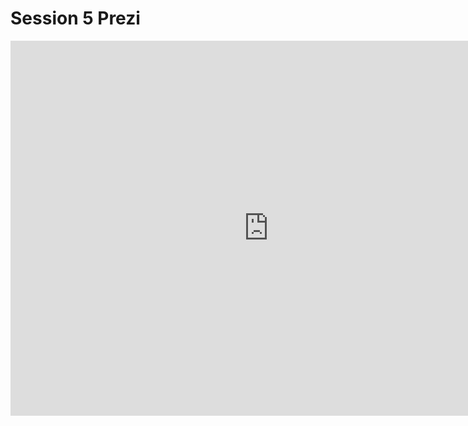 # Session 5 Prezi

<iframe id="iframe_container" frameborder="0" webkitallowfullscreen="" mozallowfullscreen="" allowfullscreen="" allow="autoplay; fullscreen" width="825" height="600" src="https://prezi.com/embed/-zkz9q4gxsto/?bgcolor=ffffff&amp;lock_to_path=0&amp;autoplay=0&amp;autohide_ctrls=0&amp;landing_data=bHVZZmNaNDBIWnNjdEVENDRhZDFNZGNIUE43MHdLNWpsdFJLb2ZHanI0VnBiaWpLSEtNVlFZTUpYbXhyMjUrRjZBPT0&amp;landing_sign=EGfsuC0xNsHvTcg5CcLrLiD55Ky8IMKP-eZQLSFpH8I"></iframe>
